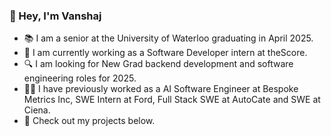 ### 👋 Hey, I'm Vanshaj
- 📚 I am a senior at the University of Waterloo graduating in April 2025.
- 🏈 I am currently working as a Software Developer intern at theScore.
- 🔍 I am looking for New Grad backend development and software engineering roles for 2025.
- 👨‍💻 I have previously worked as a AI Software Engineer at Bespoke Metrics Inc, SWE Intern at Ford, Full Stack SWE at AutoCate and SWE at Ciena.
- 📌 Check out my projects below.




<!--
**vanshajvohra/vanshajvohra** is a ✨ _special_ ✨ repository because its `README.md` (this file) appears on your GitHub profile.

Here are some ideas to get you started:

- 🔭 I’m currently working on ...
- 🌱 I’m currently learning ...
- 👯 I’m looking to collaborate on ...
- 🤔 I’m looking for help with ...
- 💬 Ask me about ...
- 📫 How to reach me: ...
- 😄 Pronouns: ...
- ⚡ Fun fact: ...
-->
